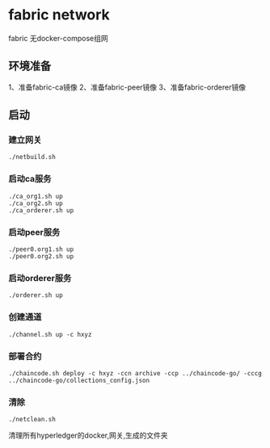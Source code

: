# fabric network

fabric 无docker-compose组网

## 环境准备
1、准备fabric-ca镜像
2、准备fabric-peer镜像
3、准备fabric-orderer镜像

## 启动

### 建立网关
```
./netbuild.sh
```

### 启动ca服务
```
./ca_org1.sh up
./ca_org2.sh up
./ca_orderer.sh up
```

### 启动peer服务
```
./peer0.org1.sh up
./peer0.org2.sh up
```

### 启动orderer服务
```
./orderer.sh up
```

### 创建通道
```
./channel.sh up -c hxyz
```

### 部署合约
```
./chaincode.sh deploy -c hxyz -ccn archive -ccp ../chaincode-go/ -cccg ../chaincode-go/collections_config.json
```

### 清除
```
./netclean.sh
```
清理所有hyperledger的docker,网关,生成的文件夹

